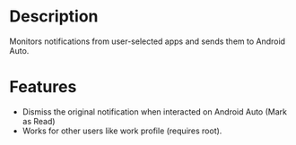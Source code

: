 # Description
Monitors notifications from user-selected apps and sends them to Android Auto.

# Features
- Dismiss the original notification when interacted on Android Auto (Mark as Read)
- Works for other users like work profile (requires root).

